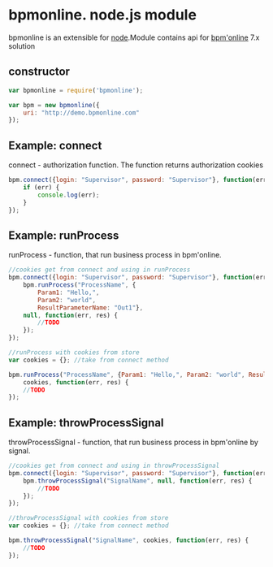 bpmonline. node.js module
===========
bpmonline is an extensible for [node](http://nodejs.org).Module contains api for [bpm'online](http://www.bpmonline.com/) 7.x solution
## constructor
```js
var bpmonline = require('bpmonline');

var bpm = new bpmonline({
	uri: "http://demo.bpmonline.com"
});
```

## Example: connect
connect - authorization function. The function returns authorization cookies
```js
bpm.connect({login: "Supervisor", password: "Supervisor"}, function(err, res) {
	if (err) {
		console.log(err);
	}
});
```

## Example: runProcess
runProcess - function, that run business process in bpm'online. 
```js
//cookies get from connect and using in runProcess
bpm.connect({login: "Supervisor", password: "Supervisor"}, function(err, res) {
    bpm.runProcess("ProcessName", {
	    Param1: "Hello,",
	    Param2: "world",
	    ResultParameterName: "Out1"},
    null, function(err, res) {
        //TODO
    });
});

//runProcess with cookies from store
var cookies = {}; //take from connect method

bpm.runProcess("ProcessName", {Param1: "Hello,", Param2: "world", ResultParameterName: "Out1"},
    cookies, function(err, res) {
    //TODO
});
```

## Example: throwProcessSignal
throwProcessSignal - function, that run business process in bpm'online by signal. 
```js
//cookies get from connect and using in throwProcessSignal
bpm.connect({login: "Supervisor", password: "Supervisor"}, function(err, res) {
    bpm.throwProcessSignal("SignalName", null, function(err, res) {
        //TODO
    });
});

//throwProcessSignal with cookies from store
var cookies = {}; //take from connect method

bpm.throwProcessSignal("SignalName", cookies, function(err, res) {
    //TODO
});
```
